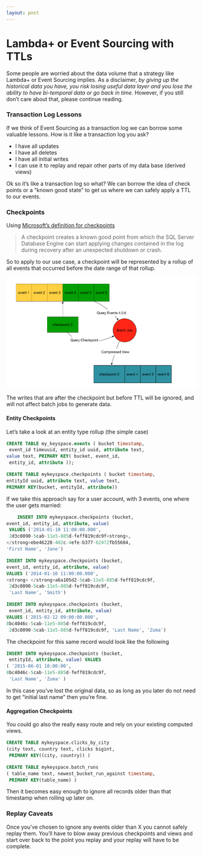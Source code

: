 ```yaml
---
layout: post
---
```

<h1>Lambda+ or Event Sourcing with TTLs</h1>

Some people are worried about the data volume that a strategy like Lambda+ or Event Sourcing implies. As a disclaimer, *by giving up the historical data you have, you risk losing useful data layer and you lose the ability to have bi-temporal data or go back in time.* However, if you still don’t care about that, please continue reading.


### Transaction Log Lessons

If we think of Event Sourcing as a transaction log we can borrow some valuable lessons. How is it like a transaction log you ask?

* I have all updates
* I have all deletes
* I have all initial writes
* I can use it to replay and repair other parts of my data base (derived views)

Ok so it’s like a transaction log so what? We can borrow the idea of check points or a “known good state” to get us where we can safely apply a TTL to our events.

### Checkpoints

Using [Microsoft’s definition for checkpoints](https://msdn.microsoft.com/en-us/library/ms189573.aspx)

> A checkpoint creates a known good point from which the SQL Server Database Engine can start applying changes contained in the log during recovery after an unexpected shutdown or crash.

So to apply to our use case, a checkpoint will be represented by a rollup of all events that occurred before the date range of that rollup.

![checkpoint](/assets/lambdaplus-checkpoint.png)
    
The writes that are after the checkpoint but before TTL will be ignored, and will not affect batch jobs to generate data.
    
#### Entity Checkpoints
    
Let’s take a look at an entity type rollup (the simple case)
    
```sql
CREATE TABLE my_keyspace.events ( bucket timestamp,
 event_id timeuuid, entity_id uuid, attribute text, 
value text, PRIMARY KEY( bucket, event_id,
 entity_id, attribute ));
```
    
```sql
CREATE TABLE mykeyspace.checkpoints ( bucket timestamp, 
entityId uuid, attribute text, value text, 
PRIMARY KEY(bucket, entityId, attribute))
``` 
If we take this approach say for a user account, with 3 events, one where the user gets married:
    
```sql
    INSERT INTO mykeyspace.checkpoints (bucket, 
event_id, entity_id, attribute, value)
 VALUES ('2014-01-10 11:00:00.000',
 2d3c8090-5cab-11e5-885d-feff819cdc9f<strong>, 
</strong>ebe46228-402c-4efe-b377-62472fb55684, 
'First Name', 'Jane')
```
    
```sql
INSERT INTO mykeyspace.checkpoints (bucket, 
event_id, entity_id, attribute, value) 
VALUES ('2014-01-10 11:00:00.000',
<strong> </strong>a6a105d2-5cab-11e5-885d-feff819cdc9f,
 2d3c8090-5cab-11e5-885d-feff819cdc9f,
 'Last Name', 'Smith')
 ```
    
```sql
INSERT INTO mykeyspace.checkpoints (bucket,
 event_id, entity_id, attribute, value) 
VALUES ('2015-02-12 09:00:00.000', 
8bc4046c-5cab-11e5-885d-feff819cdc9f,
 2d3c8090-5cab-11e5-885d-feff819cdc9f, 'Last Name', 'Zuma')
 ```
    
The checkpoint for this same record would look like the following
    
```sql
INSERT INTO mykeyspace.checkpoints (bucket,
 entityId, attribute, value) VALUES 
( '2015-06-01 10:00:00', 
8bc4046c-5cab-11e5-885d-feff819cdc9f,
 'Last Name', 'Zuma' )
```
In this case you’ve lost the original data, so as long as you later do not need to get “initial last name” then you’re fine.
 
#### Aggregation Checkpoints
    
You could go also the really easy route and rely on your existing computed views.
    
```sql
CREATE TABLE mykeyspace.clicks_by_city 
(city text, country text, clicks bigint,
 PRIMARY KEY((city, country)) )
```
    
```sql
CREATE TABLE mykeyspace.batch_runs 
( table_name text, newest_bucket_run_against timestamp,
 PRIMARY KEY(table_name) )
```

Then it becomes easy enough to ignore all records older than that timestamp when rolling up later on.

### Replay Caveats
    
Once you’ve chosen to ignore any events older than X you cannot safely replay them. You’ll have to blow away previous checkpoints and views and start over back to the point you replay and your replay will have to be complete.
